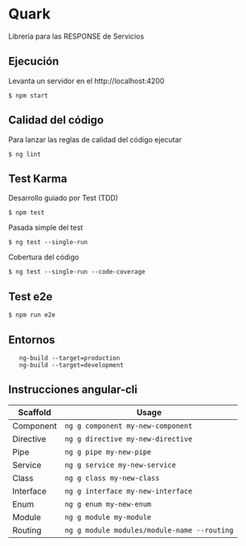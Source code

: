 # Quark

Librería para las RESPONSE de Servicios

## Ejecución

Levanta un servidor en el  http://localhost:4200

    $ npm start

## Calidad del código

Para lanzar las reglas de calidad del código ejecutar

    $ ng lint

## Test Karma

Desarrollo guiado por Test (TDD)

    $ npm test

Pasada simple del test

    $ ng test --single-run

Cobertura del código

    $ ng test --single-run --code-coverage

## Test e2e

    $ npm run e2e

## Entornos

       ng-build --target=production
       ng-build --target=development

## Instrucciones angular-cli

Scaffold  | Usage
---       | ---
Component | `ng g component my-new-component`
Directive | `ng g directive my-new-directive`
Pipe      | `ng g pipe my-new-pipe`
Service   | `ng g service my-new-service`
Class     | `ng g class my-new-class`
Interface | `ng g interface my-new-interface`
Enum      | `ng g enum my-new-enum`
Module    | `ng g module my-module`
Routing   | `ng g module modules/module-name --routing`


